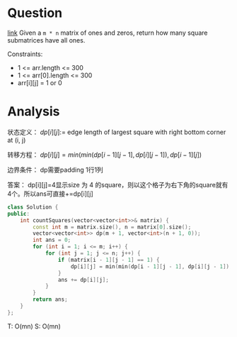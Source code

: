 # Question
[link](https://leetcode-cn.com/problems/count-square-submatrices-with-all-ones/)
Given a `m * n` matrix of ones and zeros, return how many square submatrices have all ones.

Constraints:
- 1 <= arr.length <= 300
- 1 <= arr[0].length <= 300
- arr[i][j] = 1 or 0

# Analysis
状态定义：
$dp[i][j]:=$ edge length of largest square with right bottom corner at (i, j)

转移方程：
$dp[i][j]=min(min(dp[i - 1][j - 1], dp[i][j - 1]), dp[i - 1][j])$

边界条件：
dp需要padding 1行1列

答案：
dp[i][j]=4显示size 为 4 的square，则以这个格子为右下角的square就有4个。所以ans可直接+=dp[i][j]

```cpp
class Solution {
public:
    int countSquares(vector<vector<int>>& matrix) {
        const int m = matrix.size(), n = matrix[0].size();
        vector<vector<int>> dp(m + 1, vector<int>(n + 1, 0));
        int ans = 0;
        for (int i = 1; i <= m; i++) {
            for (int j = 1; j <= n; j++) {
                if (matrix[i - 1][j - 1] == 1) {
                	dp[i][j] = min(min(dp[i - 1][j - 1], dp[i][j - 1]), dp[i - 1][j]) + 1;
                }
                ans += dp[i][j];
            }
        }
        return ans;
    }
};
```
T: O(mn)
S: O(mn)